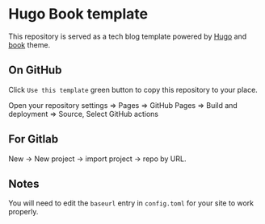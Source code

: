 # Hugo Book template

This repository is served as a tech blog template powered by [Hugo](https://gohugo.io/) and [book](https://hugo-book-demo.netlify.app/) theme.

## On GitHub

Click `Use this template` green button to copy this repository to your place.

Open your repository settings => Pages => GitHub Pages
=> Build and deployment => Source, Select GitHub actions

## For Gitlab

New -> New project -> import project -> repo by URL.

## Notes

You will need to edit the `baseurl` entry in `config.toml` for your site to work properly.
